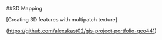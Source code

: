 ##3D Mapping

[Creating 3D features with multipatch texture]

(https://github.com/alexakast02/gis-project-portfolio-geo441)
